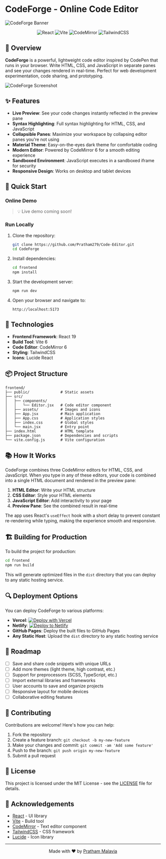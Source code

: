 # CodeForge - Online Code Editor

![CodeForge Banner](https://i.ibb.co/9mmQPbP0/codeforge.jpg)

<div align="center">
  
  ![React](https://img.shields.io/badge/React-19.1.0-61DAFB?logo=react&logoColor=white)
  ![Vite](https://img.shields.io/badge/Vite-6.3.5-646CFF?logo=vite&logoColor=white)
  ![CodeMirror](https://img.shields.io/badge/CodeMirror-6-d30707?logo=codemirror&logoColor=white)
  ![TailwindCSS](https://img.shields.io/badge/TailwindCSS-4.1.8-38B2AC?logo=tailwind-css&logoColor=white)
  
</div>

## 🌟 Overview

**CodeForge** is a powerful, lightweight code editor inspired by CodePen that runs in your browser. Write HTML, CSS, and JavaScript in separate panes and see your changes rendered in real-time. Perfect for web development experimentation, code sharing, and prototyping.

![CodeForge Screenshot](https://i.ibb.co/wG3CygK/pizza.png)

## ✨ Features

- **Live Preview**: See your code changes instantly reflected in the preview pane
- **Syntax Highlighting**: Full syntax highlighting for HTML, CSS, and JavaScript
- **Collapsible Panes**: Maximize your workspace by collapsing editor panes you're not using
- **Material Theme**: Easy-on-the-eyes dark theme for comfortable coding
- **Modern Editor**: Powered by CodeMirror 6 for a smooth editing experience
- **Sandboxed Environment**: JavaScript executes in a sandboxed iframe for security
- **Responsive Design**: Works on desktop and tablet devices

## 🚀 Quick Start

### Online Demo

> 💡 Live demo coming soon!

### Run Locally

1. Clone the repository:
   ```bash
   git clone https://github.com/Pratham279/Code-Editor.git
   cd CodeForge
   ```

2. Install dependencies:
   ```bash
   cd frontend
   npm install
   ```

3. Start the development server:
   ```bash
   npm run dev
   ```

4. Open your browser and navigate to:
   ```
   http://localhost:5173
   ```

## 🔧 Technologies

- **Frontend Framework**: React 19
- **Build Tool**: Vite 6
- **Code Editor**: CodeMirror 6
- **Styling**: TailwindCSS
- **Icons**: Lucide React

## 📦 Project Structure

```
frontend/
├── public/              # Static assets
├── src/
│   ├── components/
│   │   └── Editor.jsx   # Code editor component
│   ├── assets/          # Images and icons
│   ├── App.jsx          # Main application
│   ├── App.css          # Application styles
│   ├── index.css        # Global styles
│   └── main.jsx         # Entry point
├── index.html           # HTML template
├── package.json         # Dependencies and scripts
└── vite.config.js       # Vite configuration
```

## 📚 How It Works

CodeForge combines three CodeMirror editors for HTML, CSS, and JavaScript. When you type in any of these editors, your code is combined into a single HTML document and rendered in the preview pane:

1. **HTML Editor**: Write your HTML structure
2. **CSS Editor**: Style your HTML elements
3. **JavaScript Editor**: Add interactivity to your page
4. **Preview Pane**: See the combined result in real-time

The app uses React's `useEffect` hook with a short delay to prevent constant re-rendering while typing, making the experience smooth and responsive.

## 🏗️ Building for Production

To build the project for production:

```bash
cd frontend
npm run build
```

This will generate optimized files in the `dist` directory that you can deploy to any static hosting service.

## 🔍 Deployment Options

You can deploy CodeForge to various platforms:

- **Vercel**: [![Deploy with Vercel](https://vercel.com/button)](https://vercel.com/new/git/external?repository-url=https%3A%2F%2Fgithub.com%2Fyourusername%2FCodeForge)
- **Netlify**: [![Deploy to Netlify](https://www.netlify.com/img/deploy/button.svg)](https://app.netlify.com/start/deploy?repository=https://github.com/yourusername/CodeForge)
- **GitHub Pages**: Deploy the built files to GitHub Pages
- **Any Static Host**: Upload the `dist` directory to any static hosting service

## 🔮 Roadmap

- [ ] Save and share code snippets with unique URLs
- [ ] Add more themes (light theme, high contrast, etc.)
- [ ] Support for preprocessors (SCSS, TypeScript, etc.)
- [ ] Import external libraries and frameworks
- [ ] User accounts to save and organize projects
- [ ] Responsive layout for mobile devices
- [ ] Collaborative editing features

## 🤝 Contributing

Contributions are welcome! Here's how you can help:

1. Fork the repository
2. Create a feature branch: `git checkout -b my-new-feature`
3. Make your changes and commit: `git commit -am 'Add some feature'`
4. Push to the branch: `git push origin my-new-feature`
5. Submit a pull request

## 📄 License

This project is licensed under the MIT License - see the [LICENSE](LICENSE) file for details.

## 🙏 Acknowledgements

- [React](https://reactjs.org/) - UI library
- [Vite](https://vitejs.dev/) - Build tool
- [CodeMirror](https://codemirror.net/) - Text editor component
- [TailwindCSS](https://tailwindcss.com/) - CSS framework
- [Lucide](https://lucide.dev/) - Icon library

---

<div align="center">
  Made with ❤️ by <a href="https://github.com/Pratham279">Pratham Malavia</a>
</div>
